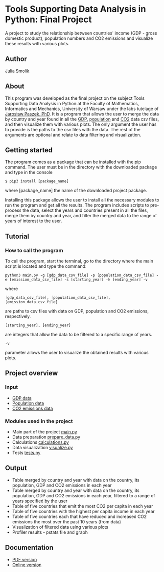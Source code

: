 # Tools Supporting Data Analysis in Python: Final Project
A project to study the relationship between countries' income (GDP - gross domestic product), population numbers and CO2 emissions and visualize these results with various plots.

## Author
Julia Smolik

## About
This program was developed as the final project on the subject Tools Supporting Data Analysis in Python at the Faculty of Mathematics, Informatics and Mechanics, University of Warsaw under the labs tutelage of [Jarosław Paszek, PhD](https://github.com/j-paszek). It is a program that allows the user to merge the data by country and year found in all the [GDP](https://data.worldbank.org/indicator/NY.GDP.MKTP.CD), [population](https://data.worldbank.org/indicator/SP.POP.TOTL) and [CO2](https://datahub.io/core/co2-fossil-by-nation) data csv files, and then visualize them with various plots. The only argument the user has to provide is the paths to the csv files with the data. The rest of the arguments are optional and relate to data filtering and visualization.

## Getting started

The program comes as a package that can be installed with the pip command. The user must be in the directory with the downloaded package and type in the console 

```
$ pip3 install [package_name]
```
where [package_name] the name of the downloaded project package.

Installing this package allows the user to install all the necessary modules to run the program and get all the results. The program includes scripts to pre-process the data, select the years and countries present in all the files, merge them by country and year, and filter the merged data to the range of years of interest to the user. 

## Tutorial
### How to call the program

To call the program, start the terminal, go to the directory where the main script is located and type the command:

```
python3 main.py -g [gdp_data_csv_file] -p [population_data_csv_file] -e [emission_data_csv_file] -s [starting_year] -k [ending_year] -v
```
where 
```
[gdp_data_csv_file], [population_data_csv_file], [emission_data_csv_file] 
```
are paths to csv files with data on GDP, population and CO2 emissions, respectively.
```
[starting_year], [ending_year]
```
are integers that allow the data to be filtered to a specific range of years.
```
-v 
```
parameter allows the user to visualize the obtained results with various plots. 

## Project overview

### Input
* [GDP data](https://data.worldbank.org/indicator/NY.GDP.MKTP.CD)
* [Population data](https://data.worldbank.org/indicator/SP.POP.TOTL)
* [CO2 emissions data](https://datahub.io/core/co2-fossil-by-nation)

### Modules used in the project
* Main part of the project [main.py](https://github.com/juliasmolik/NPD/blob/main/projekt/scripts/main.py)
* Data preparation [prepare_data.py](https://github.com/juliasmolik/NPD/blob/main/projekt/scripts/prepare_data.py)
* Calculations [calculations.py](https://github.com/juliasmolik/NPD/blob/main/projekt/scripts/calculations.py)
* Data visualization [visualize.py](https://github.com/juliasmolik/NPD/blob/main/projekt/scripts/visualize.py)
* Tests [tests.py](https://github.com/juliasmolik/NPD/blob/main/projekt/tests/test.py)

## Output
* Table merged by country and year with data on the country, its population, GDP and CO2 emissions in each year 
* Table merged by country and year with data on the country, its population, GDP and CO2 emissions in each year, filtered to a range of years specified by the user
* Table of five countries that emit the most CO2 per capita in each year
* Table of five countries with the highest per capita income in each year
* Table of five countries each that have reduced and increased CO2 emissions the most over the past 10 years (from data)
* Visualization of filtered data using various plots
* Profiler results - pstats file and graph

## Documentation

* [PDF version]()
* [Online version](https://students.mimuw.edu.pl/~js406162/npd/index.html)


